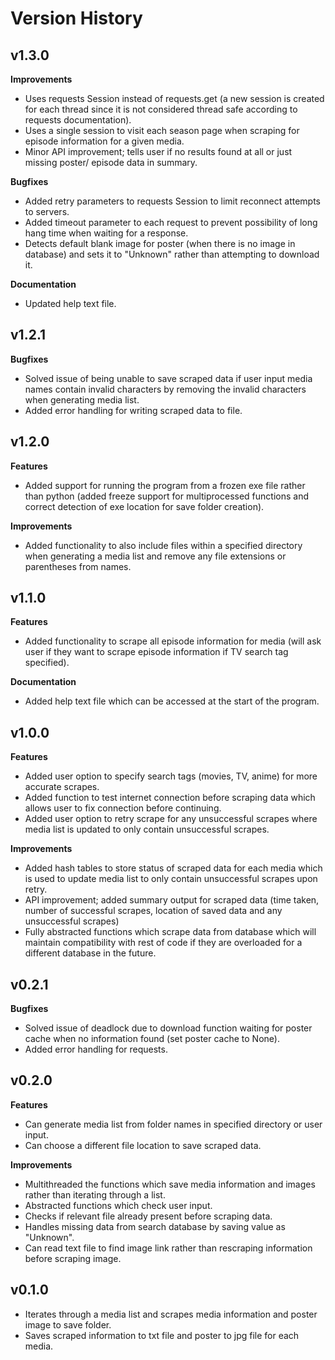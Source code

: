 Version History
===============

v1.3.0
------

**Improvements**
- Uses requests Session instead of requests.get (a new session is created for each thread since it is not considered thread safe according to requests documentation).
- Uses a single session to visit each season page when scraping for episode information for a given media.
- Minor API improvement; tells user if no results found at all or just missing poster/ episode data in summary.

**Bugfixes**
- Added retry parameters to requests Session to limit reconnect attempts to servers.
- Added timeout parameter to each request to prevent possibility of long hang time when waiting for a response.
- Detects default blank image for poster (when there is no image in database) and sets it to "Unknown" rather than attempting to download it.

**Documentation**
- Updated help text file.

v1.2.1
------

**Bugfixes**
- Solved issue of being unable to save scraped data if user input media names contain invalid characters by removing the invalid characters when generating media list.
- Added error handling for writing scraped data to file.

v1.2.0
------

**Features**
- Added support for running the program from a frozen exe file rather than python (added freeze support for multiprocessed functions and correct detection of exe location for save folder creation).

**Improvements**
- Added functionality to also include files within a specified directory when generating a media list and remove any file extensions or parentheses from names.

v1.1.0
------

**Features**
- Added functionality to scrape all episode information for media (will ask user if they want to scrape episode information if TV search tag specified).

**Documentation**
- Added help text file which can be accessed at the start of the program.

v1.0.0
------

**Features**
- Added user option to specify search tags (movies, TV, anime) for more accurate scrapes.
- Added function to test internet connection before scraping data which allows user to fix connection before continuing.
- Added user option to retry scrape for any unsuccessful scrapes where media list is updated to only contain unsuccessful scrapes.

**Improvements**
- Added hash tables to store status of scraped data for each media which is used to update media list to only contain unsuccessful scrapes upon retry.
- API improvement; added summary output for scraped data (time taken, number of successful scrapes, location of saved data and any unsuccessful scrapes)
- Fully abstracted functions which scrape data from database which will maintain compatibility with rest of code if they are overloaded for a different database in the future.

v0.2.1
------

**Bugfixes**
- Solved issue of deadlock due to download function waiting for poster cache when no information found (set poster cache to None).
- Added error handling for requests.

v0.2.0
------

**Features**
- Can generate media list from folder names in specified directory or user input.
- Can choose a different file location to save scraped data.

**Improvements**
- Multithreaded the functions which save media information and images rather than iterating through a list.
- Abstracted functions which check user input.
- Checks if relevant file already present before scraping data.
- Handles missing data from search database by saving value as "Unknown".
- Can read text file to find image link rather than rescraping information before scraping image.

v0.1.0
------

- Iterates through a media list and scrapes media information and poster image to save folder.
- Saves scraped information to txt file and poster to jpg file for each media.
